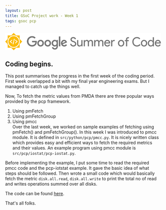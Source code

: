 ```yaml
---
layout: post
title: GSoC Project work - Week 1
tags: gsoc pcp
---
```


![](/assets/img/gsoc.png)

## Coding begins.

This post summarises the progress in the first week of the coding period.
First week overlapped a bit with my final year engineering exams. But I managed to catch up the things well.    
<!--more-->

Now, To fetch the metric values from PMDA there are three popular ways provided by the pcp framework.    
1. Using pmFetch   
2. Using pmFetchGroup   
3. Using pmcc   
Over the last week, we worked on sample examples of fetching using pmFetch() and pmFetchGroup(). In this week I was introduced to pmcc module. It is defined in `src/python/pcp/pmcc.py`. It is nicely written class which provides easy and efficient ways to fetch the required metrics and their values. An example program using pmcc module is `src/pcp/iostat/pcp-iostat.py`.

Before implementing the example, I put some time to read the required pmcc code and the pcp-iotstat example. It gave the basic idea of what steps should be followed. Then wrote a small code which would basically fetch the metric `disk.all.read`, `disk.all.write` to print the total no of read and writes operations summed over all disks.

The code can be found  [here](http://github.com/sitaramshelke/pmcc-example).


That's all folks.
